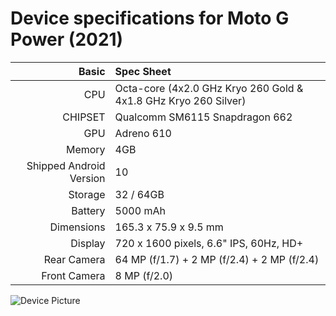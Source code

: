 # Device specifications for Moto G Power (2021)

Basic   | Spec Sheet
-------:|:-------------------------
CPU     | Octa-core (4x2.0 GHz Kryo 260 Gold & 4x1.8 GHz Kryo 260 Silver)
CHIPSET | Qualcomm SM6115 Snapdragon 662
GPU     | Adreno 610
Memory  | 4GB
Shipped Android Version | 10
Storage | 32 / 64GB
Battery | 5000 mAh
Dimensions | 165.3 x 75.9 x 9.5  mm
Display | 720 x 1600  pixels, 6.6"  IPS, 60Hz, HD+
Rear Camera  | 64 MP (f/1.7) + 2 MP (f/2.4) + 2 MP (f/2.4)
Front Camera | 8 MP (f/2.0)

![Device Picture](https://static1.pocketnowimages.com/wordpress/wp-content/uploads/styles/xsmall/public/2022-06/PBI%20Motorola%20Moto%20G%20Power%202021%20Grey.png)
